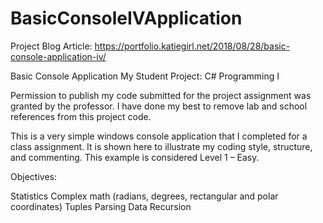 # BasicConsoleIVApplication

Project Blog Article: https://portfolio.katiegirl.net/2018/08/28/basic-console-application-iv/

Basic Console Application 
My Student Project: C# Programming I

Permission to publish my code submitted for the project assignment was granted by the professor. I have done my best to remove lab and school references from this project code. 

This is a very simple windows console application that I completed for a class assignment. It is shown here to illustrate my coding style, structure, and commenting. This example is considered Level 1 – Easy.

Objectives:

Statistics
Complex math (radians, degrees, rectangular and polar coordinates) 
Tuples
Parsing Data
Recursion 

